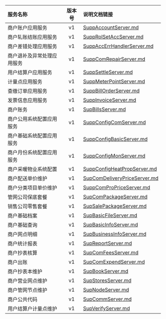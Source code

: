   
| 服务名称 | 版本号 | 说明文档链接 |  
| :----------------- | :-----: | :---------------- |  
| 商户账户应用服务 | v1 | [SuppAccountServer.md](https://github.com/Zhang-Monica/gitMd/blob/master/EpeisSupp/SuppAccountServer_README.md) |  
| 商户轧账结账应用服务 | v1 | [SuppRolSetAccServer.md](https://github.com/Zhang-Monica/gitMd/blob/master/EpeisSupp/SuppRolSetAccServer_README.md) |  
| 商户差错处理应用服务 | v1 | [SuppAccErrHandlerServer.md](https://github.com/Zhang-Monica/gitMd/blob/master/EpeisSupp/SuppAccErrHandlerServer_README.md) |  
| 商户退补及异常处理应用服务 | v1 | [SuppComRepairServer.md](https://github.com/Zhang-Monica/gitMd/blob/master/EpeisSupp/SuppComRepairServer_README.md) |  
| 用户结算户应用服务 | v1 | [SuppSettleServer.md](https://github.com/Zhang-Monica/gitMd/blob/master/EpeisSupp/SuppSettleServer_README.md) |  
| 计量点应用服务 | v1 | [SuppMeterPointServer.md](https://github.com/Zhang-Monica/gitMd/blob/master/EpeisSupp/SuppMeterPointServer_README.md) |  
| 查缴订单应用服务 | v1 | [SuppBillOrderServer.md](https://github.com/Zhang-Monica/gitMd/blob/master/EpeisSupp/SuppBillOrderServer_README.md) |  
| 发票信息应用服务 | v1 | [SuppInvoiceServer.md](https://github.com/Zhang-Monica/gitMd/blob/master/EpeisSupp/SuppInvoiceServer_README.md) |  
| 商户账务 | v1 | [SupBillsServer.md](https://github.com/Zhang-Monica/gitMd/blob/master/EpeisSupp/SupBillsServer_README.md) |  
| 商户公用系统配置应用服务 | v1 | [SuppConfigComServer.md](https://github.com/Zhang-Monica/gitMd/blob/master/EpeisSupp/SuppConfigComServer_README.md) |  
| 商户基础系统配置应用服务 | v1 | [SuppConfigBasicServer.md](https://github.com/Zhang-Monica/gitMd/blob/master/EpeisSupp/SuppConfigBasicServer_README.md) |  
| 商户月份系统配置应用服务 | v1 | [SuppConfigMonServer.md](https://github.com/Zhang-Monica/gitMd/blob/master/EpeisSupp/SuppConfigMonServer_README.md) |  
| 商户采暖物业系统配置 | v1 | [SuppConfigHeatPropServer.md](https://github.com/Zhang-Monica/gitMd/blob/master/EpeisSupp/SuppConfigHeatPropServer_README.md) |  
| 商户配送单价维护 | v1 | [SupComDeliveryPriceServer.md](https://github.com/Zhang-Monica/gitMd/blob/master/EpeisSupp/SupComDeliveryPriceServer_README.md) |  
| 商户分类项目单价维护 | v1 | [SuppComProPriceServer.md](https://github.com/Zhang-Monica/gitMd/blob/master/EpeisSupp/SuppComProPriceServer_README.md) |  
| 管网公司保底套餐 | v1 | [SupComPackageServer.md](https://github.com/Zhang-Monica/gitMd/blob/master/EpeisSupp/SupComPackageServer_README.md) |  
| 销售公司零售套餐 | v1 | [SupSalePackageServer.md](https://github.com/Zhang-Monica/gitMd/blob/master/EpeisSupp/SupSalePackageServer_README.md) |  
| 商户基础档案 | v1 | [SupBasicFileServer.md](https://github.com/Zhang-Monica/gitMd/blob/master/EpeisSupp/SupBasicFileServer_README.md) |  
| 商户基础查询 | v1 | [SupBasicInfoServer.md](https://github.com/Zhang-Monica/gitMd/blob/master/EpeisSupp/SupBasicInfoServer_README.md) |  
| 商户网点明细 | v1 | [SupBusinessInfoServer.md](https://github.com/Zhang-Monica/gitMd/blob/master/EpeisSupp/SupBusinessInfoServer_README.md) |  
| 商户统计报表 | v1 | [SupReportServer.md](https://github.com/Zhang-Monica/gitMd/blob/master/EpeisSupp/SupReportServer_README.md) |  
| 商户抄表核算 | v1 | [SupComFeesServer.md](https://github.com/Zhang-Monica/gitMd/blob/master/EpeisSupp/SupComFeesServer_README.md) |  
| 商户出账 | v1 | [SupComExpendServer.md](https://github.com/Zhang-Monica/gitMd/blob/master/EpeisSupp/SupComExpendServer_README.md) |  
| 商户抄表本维护 | v1 | [SupBookServer.md](https://github.com/Zhang-Monica/gitMd/blob/master/EpeisSupp/SupBookServer_README.md) |  
| 商户营业网点维护 | v1 | [SupStoresServer.md](https://github.com/Zhang-Monica/gitMd/blob/master/EpeisSupp/SupStoresServer_README.md) |  
| 商户管网节点维护 | v1 | [SupNodeServer.md](https://github.com/Zhang-Monica/gitMd/blob/master/EpeisSupp/SupNodeServer_README.md) |  
| 商户公共代码 | v1 | [SupCommServer.md](https://github.com/Zhang-Monica/gitMd/blob/master/EpeisSupp/SupCommServer_README.md) |  
| 用户结算户计量点维护 | v1 | [SupVerifyServer.md](https://github.com/Zhang-Monica/gitMd/blob/master/EpeisSupp/SupVerifyServer_README.md) |  
  
